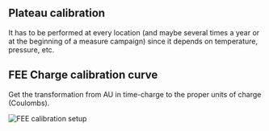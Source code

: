 ## Plateau calibration
It has to be performed at every location (and maybe several times a year or at the beginning of a measure campaign) since it depends on temperature, pressure, etc.



## FEE Charge calibration curve
Get the transformation from AU in time-charge to the proper units of charge (Coulombs).

![FEE calibration setup](https://github.com/cayesoneira/miniTRASGO-documentation/assets/93153458/c8b0de84-0890-4c57-9012-c443c591541c)
